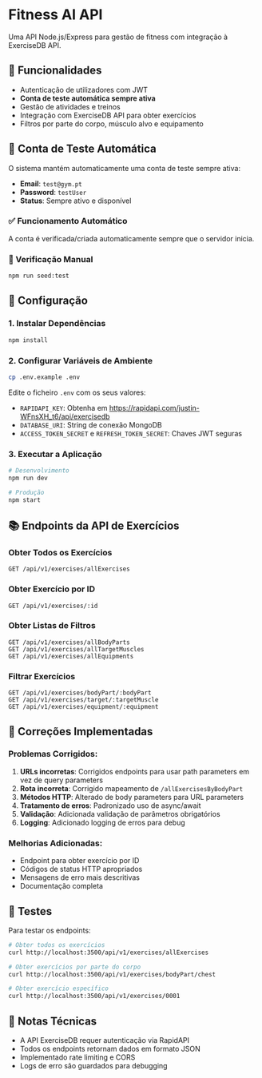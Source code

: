 # Fitness AI API

Uma API Node.js/Express para gestão de fitness com integração à ExerciseDB API.

## 🚀 Funcionalidades

- Autenticação de utilizadores com JWT
- **Conta de teste automática sempre ativa**
- Gestão de atividades e treinos
- Integração com ExerciseDB API para obter exercícios
- Filtros por parte do corpo, músculo alvo e equipamento

## 🧪 Conta de Teste Automática

O sistema mantém automaticamente uma conta de teste sempre ativa:

- **Email**: `test@gym.pt`
- **Password**: `testUser`
- **Status**: Sempre ativo e disponível

### ✅ Funcionamento Automático
A conta é verificada/criada automaticamente sempre que o servidor inicia.

### 🔧 Verificação Manual
```bash
npm run seed:test
```

## 🔧 Configuração

### 1. Instalar Dependências
```bash
npm install
```

### 2. Configurar Variáveis de Ambiente
```bash
cp .env.example .env
```

Edite o ficheiro `.env` com os seus valores:
- `RAPIDAPI_KEY`: Obtenha em https://rapidapi.com/justin-WFnsXH_t6/api/exercisedb
- `DATABASE_URI`: String de conexão MongoDB
- `ACCESS_TOKEN_SECRET` e `REFRESH_TOKEN_SECRET`: Chaves JWT seguras

### 3. Executar a Aplicação
```bash
# Desenvolvimento
npm run dev

# Produção
npm start
```

## 📚 Endpoints da API de Exercícios

### Obter Todos os Exercícios
```
GET /api/v1/exercises/allExercises
```

### Obter Exercício por ID
```
GET /api/v1/exercises/:id
```

### Obter Listas de Filtros
```
GET /api/v1/exercises/allBodyParts
GET /api/v1/exercises/allTargetMuscles
GET /api/v1/exercises/allEquipments
```

### Filtrar Exercícios
```
GET /api/v1/exercises/bodyPart/:bodyPart
GET /api/v1/exercises/target/:targetMuscle
GET /api/v1/exercises/equipment/:equipment
```

## 🔄 Correções Implementadas

### Problemas Corrigidos:
1. **URLs incorretas**: Corrigidos endpoints para usar path parameters em vez de query parameters
2. **Rota incorreta**: Corrigido mapeamento de `/allExercisesByBodyPart`
3. **Métodos HTTP**: Alterado de body parameters para URL parameters
4. **Tratamento de erros**: Padronizado uso de async/await
5. **Validação**: Adicionada validação de parâmetros obrigatórios
6. **Logging**: Adicionado logging de erros para debug

### Melhorias Adicionadas:
- Endpoint para obter exercício por ID
- Códigos de status HTTP apropriados
- Mensagens de erro mais descritivas
- Documentação completa

## 🧪 Testes

Para testar os endpoints:

```bash
# Obter todos os exercícios
curl http://localhost:3500/api/v1/exercises/allExercises

# Obter exercícios por parte do corpo
curl http://localhost:3500/api/v1/exercises/bodyPart/chest

# Obter exercício específico
curl http://localhost:3500/api/v1/exercises/0001
```

## 📝 Notas Técnicas

- A API ExerciseDB requer autenticação via RapidAPI
- Todos os endpoints retornam dados em formato JSON
- Implementado rate limiting e CORS
- Logs de erro são guardados para debugging

